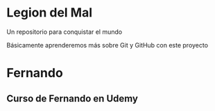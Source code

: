 # Legion del Mal
Un repositorio para conquistar el mundo

Básicamente aprenderemos más sobre Git y GitHub con este proyecto


# Fernando


## Curso de Fernando en Udemy